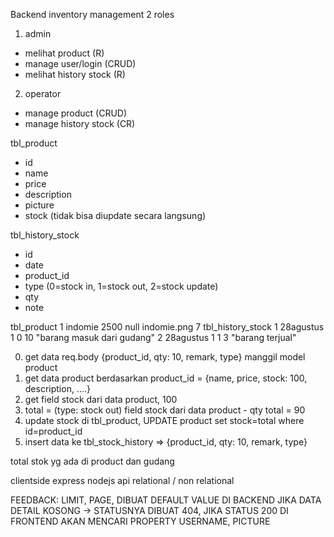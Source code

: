 Backend inventory management 2 roles

1. admin

- melihat product (R)
- manage user/login (CRUD)
- melihat history stock (R)

2. operator

- manage product (CRUD)
- manage history stock (CR)

tbl_product

- id
- name
- price
- description
- picture
- stock (tidak bisa diupdate secara langsung)

tbl_history_stock

- id
- date
- product_id
- type (0=stock in, 1=stock out, 2=stock update)
- qty
- note

tbl_product 1 indomie 2500 null indomie.png 7 tbl_history_stock 1 28agustus 1 0 10 "barang masuk dari gudang" 2 28agustus 1 1 3 "barang terjual"

0. get data req.body {product_id, qty: 10, remark, type} manggil model product
1. get data product berdasarkan product_id = {name, price, stock: 100, description, ....}
2. get field stock dari data product, 100
3. total = (type: stock out) field stock dari data product - qty total = 90
4. update stock di tbl_product, UPDATE product set stock=total where id=product_id
5. insert data ke tbl_stock_history => {product_id, qty: 10, remark, type}

total stok yg ada di product dan gudang

clientside express nodejs api relational / non relational

FEEDBACK: LIMIT, PAGE, DIBUAT DEFAULT VALUE DI BACKEND JIKA DATA DETAIL KOSONG -> STATUSNYA DIBUAT 404, JIKA STATUS 200 DI FRONTEND AKAN MENCARI PROPERTY USERNAME, PICTURE
